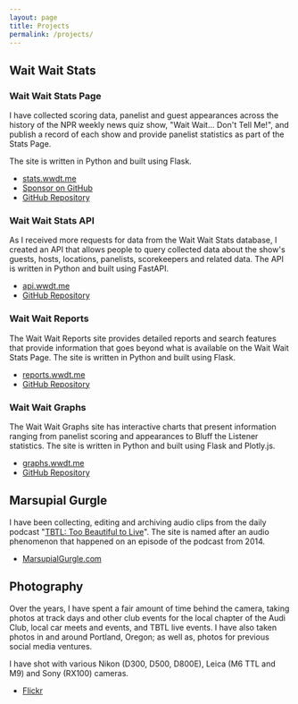 ```yaml
---
layout: page
title: Projects
permalink: /projects/
---
```


## Wait Wait Stats

### Wait Wait Stats Page

I have collected scoring data, panelist and guest appearances across the history of the NPR weekly news quiz show, "Wait Wait... Don't Tell Me!", and publish a record of each show and provide panelist statistics as part of the Stats Page.

The site is written in Python and built using Flask.

* [stats.wwdt.me](https://stats.wwdt.me/)
* [Sponsor on GitHub](https://github.com/sponsors/questionlp)
* [GitHub Repository](https://github.com/questionlp/stats.wwdt.me)

### Wait Wait Stats API

As I received more requests for data from the Wait Wait Stats database, I created an API that allows people to query collected data about the show's guests, hosts, locations, panelists, scorekeepers and related data. The API is written in Python and built using FastAPI.

* [api.wwdt.me](https://api.wwdt.me/)
* [GitHub Repository](https://github.com/questionlp/api.wwdt.me_v2)

### Wait Wait Reports

The Wait Wait Reports site provides detailed reports and search features that provide information that goes beyond what is available on the Wait Wait Stats Page. The site is written in Python and built using Flask.

* [reports.wwdt.me](https://reports.wwdt.me/)
* [GitHub Repository](https://github.com/questionlp/reports.wwdt.me_v2)

### Wait Wait Graphs

The Wait Wait Graphs site has interactive charts that present information ranging from panelist scoring and appearances to Bluff the Listener statistics. The site is written in Python and built using Flask and Plotly.js.

* [graphs.wwdt.me](https://graphs.wwdt.me/)
* [GitHub Repository](https://github.com/questionlp/graphs.wwdt.me)

## Marsupial Gurgle

I have been collecting, editing and archiving audio clips from the daily podcast "[TBTL: Too Beautiful to Live](https://tbtl.net/)". The site is named after an audio phenomenon that happened on an episode of the podcast from 2014.

* [MarsupialGurgle.com](https://marsupialgurgle.com/)

## Photography

Over the years, I have spent a fair amount of time behind the camera, taking photos at track days and other club events for the local chapter of the Audi Club, local car meets and events, and TBTL live events. I have also taken photos in and around Portland, Oregon; as well as, photos for previous social media ventures.

I have shot with various Nikon (D300, D500, D800E), Leica (M6 TTL and M9) and Sony (RX100) cameras.

* [Flickr](https://www.flickr.com/people/questionlp/)
